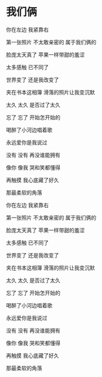# 我们俩

你在左边  我紧靠右  

第一张照片  不太敢亲密的  属于我们俩的

脸庞太天真了  苹果一样带甜的羞涩

太多感触  已不同了  

世界变了  还是我改变了  

夹在书本这相簿  滑落的照片让我变沉默

太久  太久  是否过了太久

忘了  忘了  开始怎开始的

喝醉了小河边唱着歌

永远爱你是我说过

没有  没有  再没谁能拥有

像你  像我  哭和笑都懂得

再触摸  我心底藏了好久

那最柔软的角落

你在左边  我紧靠右  

第一张照片  不太敢亲密的  属于我们俩的

脸庞太天真了  苹果一样带甜的羞涩

太多感触  已不同了  

世界变了  还是我改变了  

夹在书本这相簿  滑落的照片让我变沉默

太久  太久  是否过了太久

忘了  忘了  开始怎开始的

喝醉了小河边唱着歌

永远爱你是我说过

没有  没有  再没谁能拥有

像你  像我  哭和笑都懂得

再触摸  我心底藏了好久

那最柔软的角落

